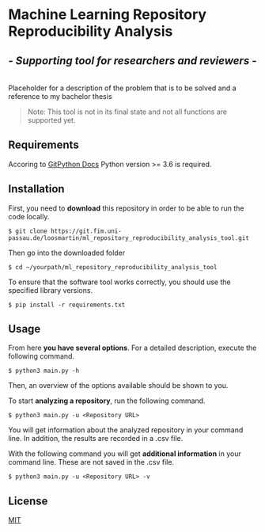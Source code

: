 # Machine Learning Repository Reproducibility Analysis

## _- Supporting tool for researchers and reviewers -_
\
Placeholder for a description of the problem that is to be solved and a reference to my bachelor thesis

> Note: This tool is not in its final state and not all functions are supported yet.

Requirements
---------------------
Accoring to [GitPython Docs](https://gitpython.readthedocs.io/en/3.1.20/intro.html) Python version >= 3.6 is required. 

Installation
---------------------
First, you need to **download** this repository in order to be able to run the code locally.

```
$ git clone https://git.fim.uni-passau.de/loosmartin/ml_repository_reproducibility_analysis_tool.git
```

Then go into the downloaded folder

```
$ cd ~/yourpath/ml_repository_reproducibility_analysis_tool
```

To ensure that the software tool works correctly, you should use the specified library versions.

```
$ pip install -r requirements.txt
```

Usage
--------------------------

From here **you have several options**. For a detailed description, execute the following command.


```
$ python3 main.py -h
```

Then, an overview of the options available should be shown to you.

To start **analyzing a repository**, run the following command.

```
$ python3 main.py -u <Repository URL>
```

You will get information about the analyzed repository in your command line. In addition, the results are recorded in a .csv file.

With the following command you will get **additional information** in your command line. These are not saved in the .csv file.

```
$ python3 main.py -u <Repository URL> -v
```

## License

[MIT](https://git.fim.uni-passau.de/loosmartin/ml_repository_reproducibility_analysis_tool/-/blob/master/LICENSE)
